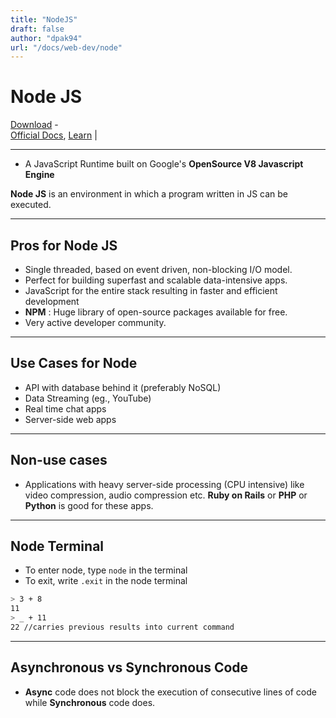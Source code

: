 ```yaml
---
title: "NodeJS"
draft: false
author: "dpak94"
url: "/docs/web-dev/node"
---
```


# Node JS

[Download](https://nodejs.org/en/download/package-manager) -  
[Official Docs](https://nodejs.org/docs/latest/api/),
[Learn](https://nodejs.org/en/learn/getting-started/introduction-to-nodejs) |

---

- A JavaScript Runtime built on Google's **OpenSource V8 Javascript Engine**

**Node JS** is an environment in which a program written in JS can be executed.

---

## Pros for Node JS

- Single threaded, based on event driven, non-blocking I/O model.
- Perfect for building superfast and scalable data-intensive apps.
- JavaScript for the entire stack resulting in faster and efficient development
- **NPM** : Huge library of open-source packages available for free.
- Very active developer community.

---

## Use Cases for Node

- API with database behind it (preferably NoSQL)
- Data Streaming (eg., YouTube)
- Real time chat apps
- Server-side web apps

---

## Non-use cases

- Applications with heavy server-side processing (CPU intensive) like video compression, audio compression etc. **Ruby on Rails** or **PHP** or **Python** is good for these apps.

---

## Node Terminal

- To enter node, type `node` in the terminal
- To exit, write `.exit` in the node terminal

```bash
> 3 + 8
11
> _ + 11
22 //carries previous results into current command
```

---

## Asynchronous vs Synchronous Code

- **Async** code does not block the execution of consecutive lines of code while **Synchronous** code does.
